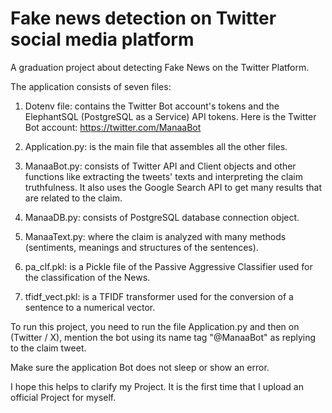 # Fake news detection on Twitter social media platform
A graduation project about detecting Fake News on the Twitter Platform.

The application consists of seven files:

1) Dotenv file:
    contains the Twitter Bot account's tokens and the ElephantSQL (PostgreSQL as a Service) API tokens.
    Here is the Twitter Bot account: https://twitter.com/ManaaBot

2) Application.py: 
    is the main file that assembles all the other files.

3) ManaaBot.py:
    consists of Twitter API and Client objects and other functions like extracting the tweets' texts and interpreting the claim truthfulness.
    It also uses the Google Search API to get many results that are related to the claim.

4) ManaaDB.py:
    consists of PostgreSQL database connection object.

5) ManaaText.py:
    where the claim is analyzed with many methods (sentiments, meanings and structures of the sentences).

6) pa_clf.pkl:
    is a Pickle file of the Passive Aggressive Classifier used for the classification of the News.

7) tfidf_vect.pkl:
    is a TFIDF transformer used for the conversion of a sentence to a numerical vector.

To run this project, you need to run the file Application.py and then on (Twitter / X), mention the bot using its name tag "@ManaaBot" as replying to the claim tweet.

Make sure the application Bot does not sleep or show an error.

I hope this helps to clarify my Project. It is the first time that I upload an official Project for myself.
